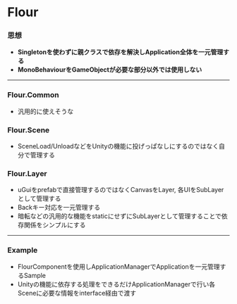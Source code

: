 # Flour

### 思想

* **Singletonを使わずに親クラスで依存を解決しApplication全体を一元管理する**
* **MonoBehaviourをGameObjectが必要な部分以外では使用しない**

---
### Flour.Common

* 汎用的に使えそうな

### Flour.Scene

* SceneLoad/UnloadなどをUnityの機能に投げっぱなしにするのではなく自分で管理する

### Flour.Layer

* uGuiをprefabで直接管理するのではなくCanvasをLayer, 各UIをSubLayerとして管理する
* Backキー対応を一元管理する
* 暗転などの汎用的な機能をstaticにせずにSubLayerとして管理することで依存関係をシンプルにする

---

### Example

* FlourComponentを使用しApplicationManagerでApplicationを一元管理するSample
* Unityの機能に依存する処理をできるだけApplicationManagerで行い各Sceneに必要な情報をinterface経由で渡す

